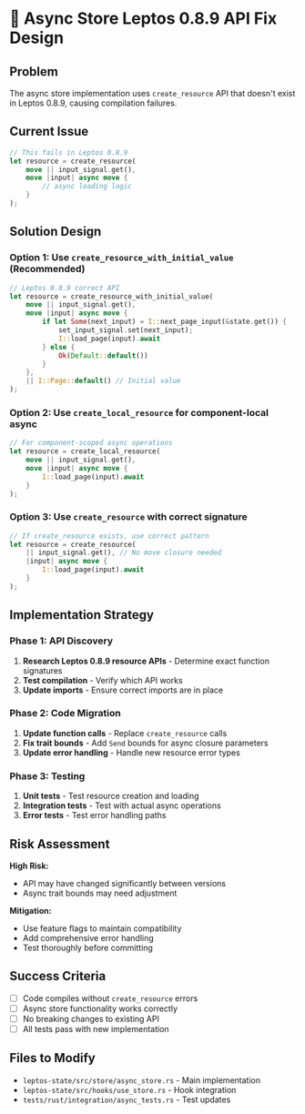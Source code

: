 # 🔧 Async Store Leptos 0.8.9 API Fix Design

## Problem
The async store implementation uses `create_resource` API that doesn't exist in Leptos 0.8.9, causing compilation failures.

## Current Issue
```rust
// This fails in Leptos 0.8.9
let resource = create_resource(
    move || input_signal.get(),
    move |input| async move {
        // async loading logic
    }
);
```

## Solution Design

### Option 1: Use `create_resource_with_initial_value` (Recommended)
```rust
// Leptos 0.8.9 correct API
let resource = create_resource_with_initial_value(
    move || input_signal.get(),
    move |input| async move {
        if let Some(next_input) = I::next_page_input(&state.get()) {
            set_input_signal.set(next_input);
            I::load_page(input).await
        } else {
            Ok(Default::default())
        }
    },
    || I::Page::default() // Initial value
);
```

### Option 2: Use `create_local_resource` for component-local async
```rust
// For component-scoped async operations
let resource = create_local_resource(
    move || input_signal.get(),
    move |input| async move {
        I::load_page(input).await
    }
);
```

### Option 3: Use `create_resource` with correct signature
```rust
// If create_resource exists, use correct pattern
let resource = create_resource(
    || input_signal.get(), // No move closure needed
    |input| async move {
        I::load_page(input).await
    }
);
```

## Implementation Strategy

### Phase 1: API Discovery
1. **Research Leptos 0.8.9 resource APIs** - Determine exact function signatures
2. **Test compilation** - Verify which API works
3. **Update imports** - Ensure correct imports are in place

### Phase 2: Code Migration
1. **Update function calls** - Replace `create_resource` calls
2. **Fix trait bounds** - Add `Send` bounds for async closure parameters
3. **Update error handling** - Handle new resource error types

### Phase 3: Testing
1. **Unit tests** - Test resource creation and loading
2. **Integration tests** - Test with actual async operations
3. **Error tests** - Test error handling paths

## Risk Assessment

**High Risk:**
- API may have changed significantly between versions
- Async trait bounds may need adjustment

**Mitigation:**
- Use feature flags to maintain compatibility
- Add comprehensive error handling
- Test thoroughly before committing

## Success Criteria

- [ ] Code compiles without `create_resource` errors
- [ ] Async store functionality works correctly
- [ ] No breaking changes to existing API
- [ ] All tests pass with new implementation

## Files to Modify

- `leptos-state/src/store/async_store.rs` - Main implementation
- `leptos-state/src/hooks/use_store.rs` - Hook integration
- `tests/rust/integration/async_tests.rs` - Test updates
